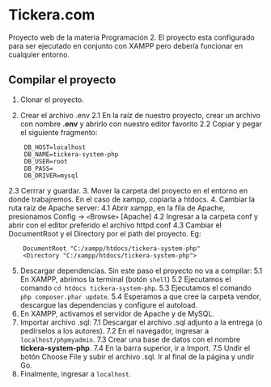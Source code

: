 # Tickera.com
Proyecto web de la materia Programación 2. El proyecto esta configurado para ser ejecutado en conjunto con XAMPP pero debería funcionar en cualquier entorno.

## Compilar el proyecto
1. Clonar el proyecto.
2. Crear el archivo .env
2.1 En la raíz de nuestro proyecto, crear un archivo con nombre **.env** y abrirlo con nuestro editor favorito
2.2 Copiar y pegar el siguiente fragmento:

        DB_HOST=localhost
        DB_NAME=tickera-system-php
        DB_USER=root
        DB_PASS=
        DB_DRIVER=mysql
2.3 Cerrrar y guardar.
3. Mover la carpeta del proyecto en el entorno en donde trabajremos. En el caso de xampp, copiarla a htdocs.
4.  Cambiar la ruta raiz de Apache server:
4.1 Abrir xampp, en la fila de Apache, presionamos Config -> `<`Browse`>` [Apache]
4.2 Ingresar a la carpeta conf y abrir con el editor preferido el archivo httpd.conf
4.3 Cambiar el DocumentRoot y el Directory por el path del proyecto. Eg: 

        DocumentRoot "C:/xampp/htdocs/tickera-system-php"
        <Directory "C:/xampp/htdocs/tickera-system-php">
5. Descargar dependencias. Sin este paso el proyecto no va a compilar:
5.1 En XAMPP, abrimos la terminal (botón `shell`)
5.2 Ejecutamos el comando `cd htdocs tickera-system-php`.
5.3 Ejecutamos el comando `php composer.phar update`.
5.4 Esperamos a que cree la carpeta vendor, descargue las dependencias y configure el autoload.
6. En XAMPP, activamos el servidor de Apache y de MySQL.
7. Importar archivo .sql:
7.1 Descargar el archivo .sql adjunto a la entrega (o pedírselos a los autores).
7.2 En el navegador, ingresar a `localhost/phpmyadmin`.
7.3 Crear una base de datos con el nombre **tickera-system-php**.
7.4 En la barra superior, ir a Import. 
7.5 Undir el botón Choose File y subir el archivo .sql. Ir al final de la página y undir Go.
8. Finalmente, ingresar a `localhost`.